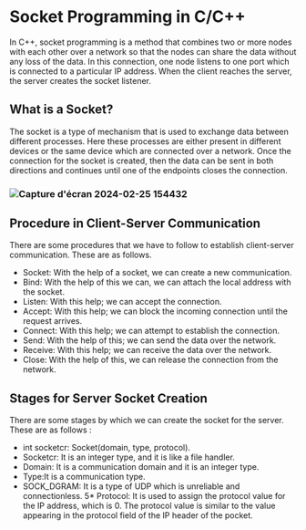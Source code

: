 # Socket Programming in C/C++

In C++, socket programming is a method that combines two or more nodes with each other over a network so that the nodes can share the data without any loss of the data. In this connection, one node listens to one port which is connected to a particular IP address. When the client reaches the server, the server creates the socket listener.

## What is a Socket?

 The socket is a type of mechanism that is used to exchange data between different processes. Here these processes are either present in different devices or the same device which are connected over a network. Once the connection for the socket is created, then the data can be sent in both directions and continues until one of the endpoints closes the connection.

### ![Capture d'écran 2024-02-25 154432](https://github.com/zaid1729/Socket_Connection/assets/107809533/c0dac561-c8f5-4a39-8e37-f589b1f37924)


## Procedure in Client-Server Communication

There are some procedures that we have to follow to establish client-server communication. These are as follows.

* Socket: With the help of a socket, we can create a new communication.
* Bind: With the help of this we can, we can attach the local address with the socket.
* Listen: With this help; we can accept the connection.
* Accept: With this help; we can block the incoming connection until the request arrives.
* Connect: With this help; we can attempt to establish the connection.
* Send: With the help of this; we can send the data over the network.
* Receive: With this help; we can receive the data over the network.
* Close: With the help of this, we can release the connection from the network.

## Stages for Server Socket Creation

There are some stages by which we can create the socket for the server. These are as follows : 

* int socketcr: Socket(domain, type, protocol).
* Socketcr: It is an integer type, and it is like a file handler.
* Domain: It is a communication domain and it is an integer type.
* Type:It is a communication type.
* SOCK_DGRAM: It is a type of UDP which is unreliable and connectionless.
5* Protocol: It is used to assign the protocol value for the IP address, which is 0. The protocol value is similar to the value appearing in the protocol field of the IP header of the pocket.




